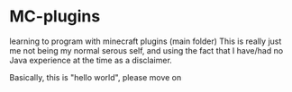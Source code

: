 # MC-plugins
learning to program with minecraft plugins (main folder)
This is really just me not being my normal serous self, and using the fact that I have/had no Java experience at the time as a disclaimer.

Basically, this is "hello world", please move on
